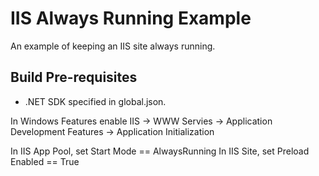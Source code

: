 
IIS Always Running Example
==========================

An example of keeping an IIS site always running.

Build Pre-requisites
--------------------

* .NET SDK specified in global.json.

In Windows Features enable IIS -> WWW Servies -> Application Development Features -> Application Initialization

In IIS App Pool, set Start Mode == AlwaysRunning
In IIS Site, set Preload Enabled == True
